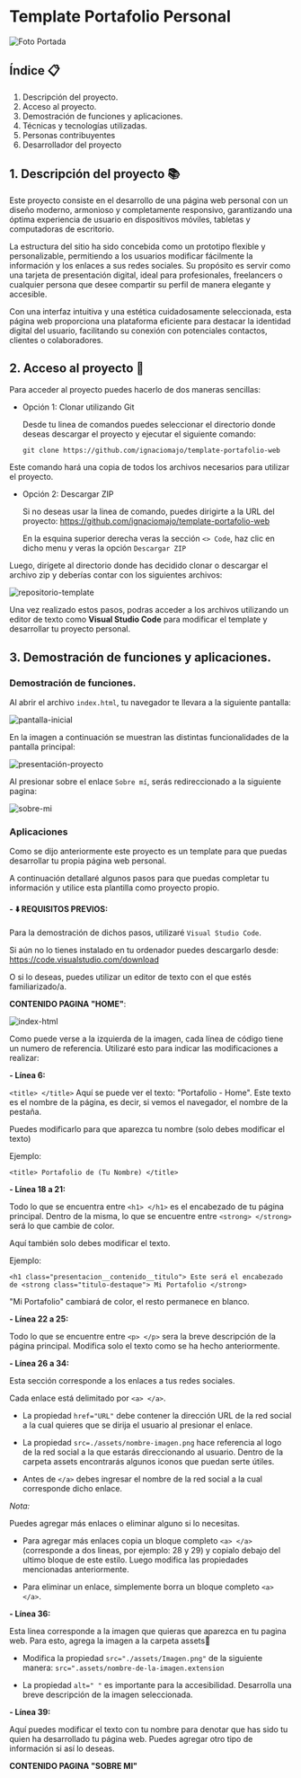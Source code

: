 # Template Portafolio Personal

![Foto Portada](https://github.com/user-attachments/assets/01bb4d6e-1b46-4b89-8917-3e7326e695ec)



## Índice :clipboard:

1. Descripción del proyecto.
2. Acceso al proyecto.
3. Demostración de funciones y aplicaciones.
4. Técnicas y tecnologías utilizadas.
5. Personas contribuyentes
6. Desarrollador del proyecto

## 1. Descripción del proyecto :books:

Este proyecto consiste en el desarrollo de una página web personal con un diseño moderno, armonioso y completamente responsivo, garantizando una óptima experiencia de usuario en dispositivos móviles, tabletas y computadoras de escritorio.<br>

La estructura del sitio ha sido concebida como un prototipo flexible y personalizable, permitiendo a los usuarios modificar fácilmente la información y los enlaces a sus redes sociales. Su propósito es servir como una tarjeta de presentación digital, ideal para profesionales, freelancers o cualquier persona que desee compartir su perfil de manera elegante y accesible.<br>

Con una interfaz intuitiva y una estética cuidadosamente seleccionada, esta página web proporciona una plataforma eficiente para destacar la identidad digital del usuario, facilitando su conexión con potenciales contactos, clientes o colaboradores.

## 2. Acceso al proyecto :open_file_folder:

Para acceder al proyecto puedes hacerlo de dos maneras sencillas:

- Opción 1: Clonar utilizando Git

  Desde tu linea de comandos puedes seleccionar el directorio donde deseas descargar el proyecto y ejecutar el siguiente comando:

  `git clone https://github.com/ignaciomajo/template-portafolio-web`

Este comando hará una copia de todos los archivos necesarios para utilizar el proyecto.

- Opción 2: Descargar ZIP

  Si no deseas usar la linea de comando, puedes dirigirte a la URL del proyecto: https://github.com/ignaciomajo/template-portafolio-web

  En la esquina superior derecha veras la sección `<> Code`, haz clic en dicho menu y veras la opción `Descargar ZIP`

Luego, dirígete al directorio donde has decidido clonar o descargar el archivo zip y deberías contar con los siguientes archivos:

![repositorio-template](https://github.com/user-attachments/assets/4877cc47-a655-434b-9061-b02edf4d8b1d)

Una vez realizado estos pasos, podras acceder a los archivos utilizando un editor de texto como **Visual Studio Code** para modificar el template y desarrollar tu proyecto personal.

## 3. Demostración de funciones y aplicaciones.

### Demostración de funciones.

Al abrir el archivo `index.html`, tu navegador te llevara a la siguiente pantalla:

![pantalla-inicial](https://github.com/user-attachments/assets/b535fb71-a544-4b66-9f03-ffa7b05be7b2)

En la imagen a continuación se muestran las distintas funcionalidades de la pantalla principal:

![presentación-proyecto](https://github.com/user-attachments/assets/e3eab74a-d24a-452a-9bd3-c8fd2d64e265)

Al presionar sobre el enlace `Sobre mí`, serás redireccionado a la siguiente pagina:

![sobre-mi](https://github.com/user-attachments/assets/c77568b2-7ddc-4556-bd58-e045ee3f2b87)

### Aplicaciones

Como se dijo anteriormente este proyecto es un template para que puedas desarrollar tu propia página web personal.

A continuación detallaré algunos pasos para que puedas completar tu información y utilice esta plantilla como proyecto propio.

#### - :arrow_down: REQUISITOS PREVIOS:

Para la demostración de dichos pasos, utilizaré `Visual Studio Code`.

Si aún no lo tienes instalado en tu ordenador puedes descargarlo desde: https://code.visualstudio.com/download

O si lo deseas, puedes utilizar un editor de texto con el que estés familiarizado/a.

**CONTENIDO PAGINA "HOME"**:

![index-html](https://github.com/user-attachments/assets/b438b917-0345-4bb4-80ac-f916f4ce8432)

Como puede verse a la izquierda de la imagen, cada línea de código tiene un numero de referencia. Utilizaré esto para indicar las modificaciones a realizar:

**- Línea 6:** 

`<title> </title>` Aquí se puede ver el texto: "Portafolio - Home". Este texto es el nombre de la página, es decir, si vemos el navegador, el nombre de la pestaña.

Puedes modificarlo para que aparezca tu nombre (solo debes modificar el texto)

Ejemplo:

`<title> Portafolio de (Tu Nombre) </title>`

**- Línea 18 a 21:**

Todo lo que se encuentra entre `<h1> </h1>` es el encabezado de tu página principal. Dentro de la misma, lo que se encuentre entre `<strong> </strong>` será lo que cambie de color.

Aquí también solo debes modificar el texto.

Ejemplo:

`<h1 class="presentacion__contenido__titulo">
Este será el encabezado de
<strong class="titulo-destaque"> Mi Portafolio </strong>`

"Mi Portafolio" cambiará de color, el resto permanece en blanco.

**- Línea 22 a 25:**

Todo lo que se encuentre entre `<p> </p>` sera la breve descripción de la página principal.
Modifica solo el texto como se ha hecho anteriormente.

**- Línea 26 a 34:**

Esta sección corresponde a los enlaces a tus redes sociales.

Cada enlace está delimitado por `<a> </a>`.

* La propiedad `href="URL"` debe contener la dirección URL de la red social a la cual quieres que se dirija el usuario al presionar el enlace.

* La propiedad `src=./assets/nombre-imagen.png` hace referencia al logo de la red social a la que estarás direccionando al usuario. Dentro de la carpeta assets encontrarás algunos iconos que puedan serte útiles.

* Antes de `</a>` debes ingresar el nombre de la red social a la cual corresponde dicho enlace.

*Nota:*

Puedes agregar más enlaces o eliminar alguno si lo necesitas.

* Para agregar más enlaces copia un bloque completo `<a> </a>` (corresponde a dos lineas, por ejemplo: 28 y 29) y copialo debajo del ultimo bloque de este estilo. Luego modifica las propiedades mencionadas anteriormente.

* Para eliminar un enlace, simplemente borra un bloque completo `<a> </a>`.

**- Línea 36:**

Esta linea corresponde a la imagen que quieras que aparezca en tu pagina web. Para esto, agrega la imagen a la carpeta assets:file_folder:

* Modifica la propiedad `src="./assets/Imagen.png"` de la siguiente manera: `src=".assets/nombre-de-la-imagen.extension`

* La propiedad `alt=" "` es importante para la accesibilidad. Desarrolla una breve descripción de la imagen seleccionada.

**- Línea 39:**

Aquí puedes modificar el texto con tu nombre para denotar que has sido tu quien ha desarrollado tu página web. Puedes agregar otro tipo de información si así lo deseas.


**CONTENIDO PAGINA "SOBRE MI"**
